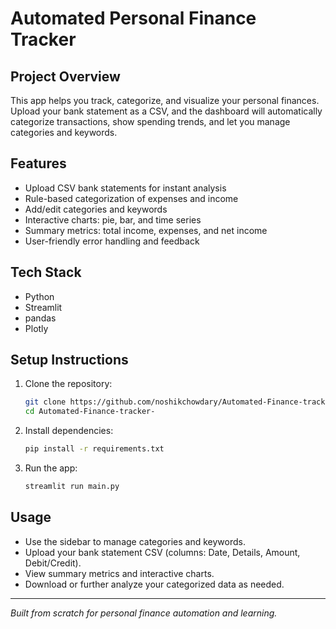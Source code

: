 # Automated Personal Finance Tracker

## Project Overview
This app helps you track, categorize, and visualize your personal finances. Upload your bank statement as a CSV, and the dashboard will automatically categorize transactions, show spending trends, and let you manage categories and keywords.

## Features
- Upload CSV bank statements for instant analysis
- Rule-based categorization of expenses and income
- Add/edit categories and keywords
- Interactive charts: pie, bar, and time series
- Summary metrics: total income, expenses, and net income
- User-friendly error handling and feedback

## Tech Stack
- Python
- Streamlit
- pandas
- Plotly

## Setup Instructions
1. Clone the repository:
   ```bash
   git clone https://github.com/noshikchowdary/Automated-Finance-tracker-.git
   cd Automated-Finance-tracker-
   ```
2. Install dependencies:
   ```bash
   pip install -r requirements.txt
   ```
3. Run the app:
   ```bash
   streamlit run main.py
   ```

## Usage
- Use the sidebar to manage categories and keywords.
- Upload your bank statement CSV (columns: Date, Details, Amount, Debit/Credit).
- View summary metrics and interactive charts.
- Download or further analyze your categorized data as needed.

---

*Built from scratch for personal finance automation and learning.*



